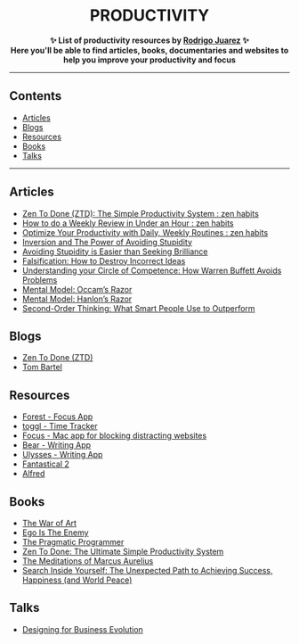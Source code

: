 <h1 align="center">
    PRODUCTIVITY
</h1>
<p align="center">
	<b>✨ List of productivity resources by <a href="https://rodrigojuarez.xyz/">Rodrigo Juarez</a> ✨</b><br/>
	<b> Here you'll be able to find articles, books, documentaries and websites to help you improve your productivity and focus</b>
</p>

---

## Contents

- [Articles](#articles)
- [Blogs](#blogs)
- [Resources](#resources)
- [Books](#books)
- [Talks](#talks)

---

## Articles

- [Zen To Done (ZTD): The Simple Productivity System : zen habits](https://zenhabits.net/zen-to-done-ztd-the-ultimate-simple-productivity-system/)
- [How to do a Weekly Review in Under an Hour : zen habits](https://zenhabits.net/how-to-do-weekly-review-in-under-hour/)
- [Optimize Your Productivity with Daily, Weekly Routines : zen habits](https://zenhabits.net/optimize-your-productivity-with-daily-weekly-routines/)
- [Inversion and The Power of Avoiding Stupidity](https://www.farnamstreetblog.com/2013/10/inversion/)
- [Avoiding Stupidity is Easier than Seeking Brilliance](https://www.farnamstreetblog.com/2014/06/avoiding-stupidity/)
- [Falsification: How to Destroy Incorrect Ideas](https://www.farnamstreetblog.com/2014/02/peter-cathcart-wason-falsification/)
- [Understanding your Circle of Competence: How Warren Buffett Avoids Problems](https://www.farnamstreetblog.com/2013/12/mental-model-circle-of-competence/)
- [Mental Model: Occam’s Razor](https://www.farnamstreetblog.com/2017/05/mental-model-occams-razor/)
- [Mental Model: Hanlon’s Razor](https://www.farnamstreetblog.com/2017/04/mental-model-hanlons-razor/)
- [Second-Order Thinking: What Smart People Use to Outperform](https://www.farnamstreetblog.com/2016/04/second-level-thinking/)

## Blogs

- [Zen To Done (ZTD)](https://zenhabits.net)
- [Tom Bartel](https://www.tombartel.de/)

## Resources

- [Forest - Focus App](https://www.forestapp.cc/en/)
- [toggl - Time Tracker](https://toggl.com/)
- [Focus - Mac app for blocking distracting websites](https://heyfocus.com/)
- [Bear - Writing App](http://www.bear-writer.com/)
- [Ulysses - Writing App](https://www.ulyssesapp.com/)
- [Fantastical 2](https://flexibits.com/fantastical)
- [Alfred](https://www.alfredapp.com/)

## Books

- [The War of Art](https://www.amazon.com/War-Art-Steven-Pressfield-ebook/dp/B007A4SDCG/ref=sr_1_1?ie=UTF8&qid=1501022291&sr=8-1&keywords=the+war+of+art)
- [Ego Is The Enemy](https://www.amazon.com/Ego-Enemy-Ryan-Holiday/dp/1591847818)
- [The Pragmatic Programmer](https://www.amazon.com/Pragmatic-Programmer-Journeyman-Master-ebook/dp/B003GCTQAE/ref=sr_1_1?s=digital-text&ie=UTF8&qid=1501022326&sr=1-1&keywords=the+pragmatic+programmer)
- [Zen To Done: The Ultimate Simple Productivity System](https://www.amazon.com/Zen-Done-Ultimate-Simple-Productivity-ebook/dp/B001970HQU/ref=sr_1_1?ie=UTF8&qid=1501022298&sr=8-1&keywords=zen+to+done)
- [The Meditations of Marcus Aurelius](https://www.amazon.com/gp/product/B0192TVZ3A/ref=x_gr_w_bb?ie=UTF8&tag=x_gr_w_bb-20&linkCode=as2&camp=1789&creative=9325&creativeASIN=B0192TVZ3A&SubscriptionId=1MGPYB6YW3HWK55XCGG2)
- [Search Inside Yourself: The Unexpected Path to Achieving Success, Happiness (and World Peace)](https://www.amazon.com/Search-Inside-Yourself-Unexpected-Achieving-ebook/dp/B0070XF474/ref=sr_1_1?ie=UTF8&qid=1504128936&sr=8-1&keywords=search+inside+yourself)

## Talks

- [Designing for Business Evolution](https://vimeo.com/channels/1270971/225997628)